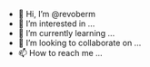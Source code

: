 - 👋 Hi, I’m @revoberm
- 👀 I’m interested in ...
- 🌱 I’m currently learning ...
- 💞️ I’m looking to collaborate on ...
- 📫 How to reach me ...

<!---
revoberm/revoberm is a ✨ special ✨ repository because its `README.md` (this file) appears on your GitHub profile.
You can click the Preview link to take a look at your changes.
--->
